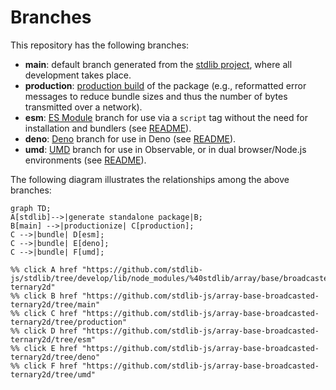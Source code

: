 <!--

@license Apache-2.0

Copyright (c) 2022 The Stdlib Authors.

Licensed under the Apache License, Version 2.0 (the "License");
you may not use this file except in compliance with the License.
You may obtain a copy of the License at

    http://www.apache.org/licenses/LICENSE-2.0

Unless required by applicable law or agreed to in writing, software
distributed under the License is distributed on an "AS IS" BASIS,
WITHOUT WARRANTIES OR CONDITIONS OF ANY KIND, either express or implied.
See the License for the specific language governing permissions and
limitations under the License.

-->

# Branches

This repository has the following branches:

-   **main**: default branch generated from the [stdlib project][stdlib-url], where all development takes place.
-   **production**: [production build][production-url] of the package (e.g., reformatted error messages to reduce bundle sizes and thus the number of bytes transmitted over a network).
-   **esm**: [ES Module][esm-url] branch for use via a `script` tag without the need for installation and bundlers (see [README][esm-readme]).
-   **deno**: [Deno][deno-url] branch for use in Deno (see [README][deno-readme]).
-   **umd**: [UMD][umd-url] branch for use in Observable, or in dual browser/Node.js environments (see [README][umd-readme]).

The following diagram illustrates the relationships among the above branches:

```mermaid
graph TD;
A[stdlib]-->|generate standalone package|B;
B[main] -->|productionize| C[production];
C -->|bundle| D[esm];
C -->|bundle| E[deno];
C -->|bundle| F[umd];

%% click A href "https://github.com/stdlib-js/stdlib/tree/develop/lib/node_modules/%40stdlib/array/base/broadcasted-ternary2d"
%% click B href "https://github.com/stdlib-js/array-base-broadcasted-ternary2d/tree/main"
%% click C href "https://github.com/stdlib-js/array-base-broadcasted-ternary2d/tree/production"
%% click D href "https://github.com/stdlib-js/array-base-broadcasted-ternary2d/tree/esm"
%% click E href "https://github.com/stdlib-js/array-base-broadcasted-ternary2d/tree/deno"
%% click F href "https://github.com/stdlib-js/array-base-broadcasted-ternary2d/tree/umd"
```

[stdlib-url]: https://github.com/stdlib-js/stdlib/tree/develop/lib/node_modules/%40stdlib/array/base/broadcasted-ternary2d
[production-url]: https://github.com/stdlib-js/array-base-broadcasted-ternary2d/tree/production
[deno-url]: https://github.com/stdlib-js/array-base-broadcasted-ternary2d/tree/deno
[deno-readme]: https://github.com/stdlib-js/array-base-broadcasted-ternary2d/blob/deno/README.md
[umd-url]: https://github.com/stdlib-js/array-base-broadcasted-ternary2d/tree/umd
[umd-readme]: https://github.com/stdlib-js/array-base-broadcasted-ternary2d/blob/umd/README.md
[esm-url]: https://github.com/stdlib-js/array-base-broadcasted-ternary2d/tree/esm
[esm-readme]: https://github.com/stdlib-js/array-base-broadcasted-ternary2d/blob/esm/README.md